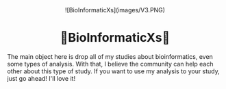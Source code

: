  <center> ![BioInformaticXs](images/V3.PNG) </center>
   
# <center>🧬BioInformaticXs🧬</center> # 


The main object here is drop all of my studies about bioinformatics, even some types of analysis. With that, I believe the community can help each other about this type of study. If you want to use my analysis to your study, just go ahead! I'll love it!

